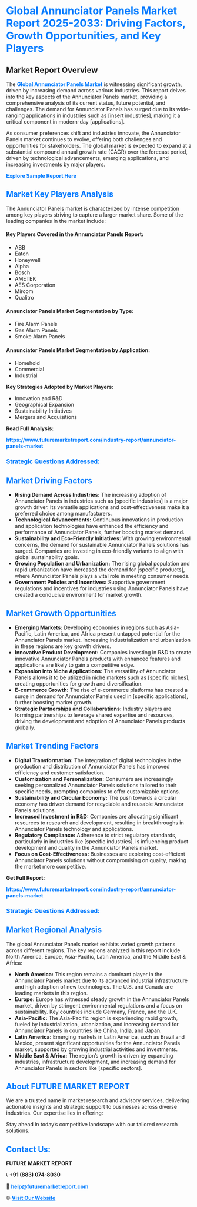 <h1 style="color: #007BFF;">Global Annunciator Panels Market Report 2025-2033: Driving Factors, Growth Opportunities, and Key Players</h1>

<section id="overview">
<h2>Market Report Overview</h2>
<p>The <a href="https://www.futuremarketreport.com/industry-report/annunciator-panels-market" style="color: #007BFF; text-decoration: none;"><strong>Global Annunciator Panels Market</strong></a> is witnessing significant growth, driven by increasing demand across various industries. This report delves into the key aspects of the Annunciator Panels market, providing a comprehensive analysis of its current status, future potential, and challenges. The demand for Annunciator Panels has surged due to its wide-ranging applications in industries such as [insert industries], making it a critical component in modern-day [applications].</p>
<p>As consumer preferences shift and industries innovate, the Annunciator Panels market continues to evolve, offering both challenges and opportunities for stakeholders. The global market is expected to expand at a substantial compound annual growth rate (CAGR) over the forecast period, driven by technological advancements, emerging applications, and increasing investments by major players.</p>
</section>

<section id="overview">
<p><a href="https://www.futuremarketreport.com/request-sample/reportId=76651" style="color: #007BFF; text-decoration: none;"><strong>Explore Sample Report Here</strong></a></p>
</section>

<section id="key-players">
<h2 style="color: #007BFF;">Market Key Players Analysis</h2>
<p>The Annunciator Panels market is characterized by intense competition among key players striving to capture a larger market share. Some of the leading companies in the market include:</p>
<h4>Key Players Covered in the Annunciator Panels Report:</h4>
<ul><li>ABB</li><li>Eaton</li><li>Honeywell</li><li>Alpha</li><li>Bosch</li><li>AMETEK</li><li>AES Corporation</li><li>Mircom</li><li>Qualitro</li></ul>
<h4>Annunciator Panels Market Segmentation by Type:</h4>
<ul><li>Fire Alarm Panels</li><li>Gas Alarm Panels</li><li>Smoke Alarm Panels</li></ul>

<h4>Annunciator Panels Market Segmentation by Application:</h4>
<ul><li>Homehold</li><li>Commercial</li><li>Industrial</li></ul>
<p><strong>Key Strategies Adopted by Market Players:</strong></p>
<ul>
<li>Innovation and R&D</li>
<li>Geographical Expansion</li>
<li>Sustainability Initiatives</li>
<li>Mergers and Acquisitions</li>
</ul>
</section>

<section>
<p><strong>Read Full Analysis: </strong></p><a href="https://www.futuremarketreport.com/industry-report/annunciator-panels-market" style="color: #007BFF; text-decoration: none;"><strong>https://www.futuremarketreport.com/industry-report/annunciator-panels-market</strong></a>
<h3 style="color: #007BFF;">Strategic Questions Addressed:</h3>
</section>

<section id="driving-factors">
<h2 style="color: #007BFF;">Market Driving Factors</h2>
<ul>
<li><strong>Rising Demand Across Industries:</strong> The increasing adoption of Annunciator Panels in industries such as [specific industries] is a major growth driver. Its versatile applications and cost-effectiveness make it a preferred choice among manufacturers.</li>
<li><strong>Technological Advancements:</strong> Continuous innovations in production and application technologies have enhanced the efficiency and performance of Annunciator Panels, further boosting market demand.</li>
<li><strong>Sustainability and Eco-Friendly Initiatives:</strong> With growing environmental concerns, the demand for sustainable Annunciator Panels solutions has surged. Companies are investing in eco-friendly variants to align with global sustainability goals.</li>
<li><strong>Growing Population and Urbanization:</strong> The rising global population and rapid urbanization have increased the demand for [specific products], where Annunciator Panels plays a vital role in meeting consumer needs.</li>
<li><strong>Government Policies and Incentives:</strong> Supportive government regulations and incentives for industries using Annunciator Panels have created a conducive environment for market growth.</li>
</ul>
</section>

<section id="growth-opportunities">
<h2 style="color: #007BFF;">Market Growth Opportunities</h2>
<ul>
<li><strong>Emerging Markets:</strong> Developing economies in regions such as Asia-Pacific, Latin America, and Africa present untapped potential for the Annunciator Panels market. Increasing industrialization and urbanization in these regions are key growth drivers.</li>
<li><strong>Innovative Product Development:</strong> Companies investing in R&D to create innovative Annunciator Panels products with enhanced features and applications are likely to gain a competitive edge.</li>
<li><strong>Expansion into Niche Applications:</strong> The versatility of Annunciator Panels allows it to be utilized in niche markets such as [specific niches], creating opportunities for growth and diversification.</li>
<li><strong>E-commerce Growth:</strong> The rise of e-commerce platforms has created a surge in demand for Annunciator Panels used in [specific applications], further boosting market growth.</li>
<li><strong>Strategic Partnerships and Collaborations:</strong> Industry players are forming partnerships to leverage shared expertise and resources, driving the development and adoption of Annunciator Panels products globally.</li>
</ul>
</section>

<section id="trending-factors">
<h2 style="color: #007BFF;">Market Trending Factors</h2>
<ul>
<li><strong>Digital Transformation:</strong> The integration of digital technologies in the production and distribution of Annunciator Panels has improved efficiency and customer satisfaction.</li>
<li><strong>Customization and Personalization:</strong> Consumers are increasingly seeking personalized Annunciator Panels solutions tailored to their specific needs, prompting companies to offer customizable options.</li>
<li><strong>Sustainability and Circular Economy:</strong> The push towards a circular economy has driven demand for recyclable and reusable Annunciator Panels solutions.</li>
<li><strong>Increased Investment in R&D:</strong> Companies are allocating significant resources to research and development, resulting in breakthroughs in Annunciator Panels technology and applications.</li>
<li><strong>Regulatory Compliance:</strong> Adherence to strict regulatory standards, particularly in industries like [specific industries], is influencing product development and quality in the Annunciator Panels market.</li>
<li><strong>Focus on Cost-Effectiveness:</strong> Businesses are exploring cost-efficient Annunciator Panels solutions without compromising on quality, making the market more competitive.</li>
</ul>
</section>

<section>
<p><strong>Get Full Report: </strong></p><a href="https://www.futuremarketreport.com/industry-report/annunciator-panels-market" style="color: #007BFF; text-decoration: none;"><strong>https://www.futuremarketreport.com/industry-report/annunciator-panels-market</strong></a>
<h3 style="color: #007BFF;">Strategic Questions Addressed:</h3>
</section>


<section id="regional-analysis">
<h2 style="color: #007BFF;">Market Regional Analysis</h2>
<p>The global Annunciator Panels market exhibits varied growth patterns across different regions. The key regions analyzed in this report include North America, Europe, Asia-Pacific, Latin America, and the Middle East & Africa:</p>
<ul>
<li><strong>North America:</strong> This region remains a dominant player in the Annunciator Panels market due to its advanced industrial infrastructure and high adoption of new technologies. The U.S. and Canada are leading markets in this region.</li>
<li><strong>Europe:</strong> Europe has witnessed steady growth in the Annunciator Panels market, driven by stringent environmental regulations and a focus on sustainability. Key countries include Germany, France, and the U.K.</li>
<li><strong>Asia-Pacific:</strong> The Asia-Pacific region is experiencing rapid growth, fueled by industrialization, urbanization, and increasing demand for Annunciator Panels in countries like China, India, and Japan.</li>
<li><strong>Latin America:</strong> Emerging markets in Latin America, such as Brazil and Mexico, present significant opportunities for the Annunciator Panels market, supported by growing industrial activities and investments.</li>
<li><strong>Middle East & Africa:</strong> The region’s growth is driven by expanding industries, infrastructure development, and increasing demand for Annunciator Panels in sectors like [specific sectors].</li>
</ul>
</section>

<footer>
<h2 style="color: #007BFF;">About FUTURE MARKET REPORT</h2>
<p>We are a trusted name in market research and advisory services, delivering actionable insights and strategic support to businesses across diverse industries. Our expertise lies in offering:</p>

<p>Stay ahead in today’s competitive landscape with our tailored research solutions.</p>

<h2 style="color: #007BFF;">Contact Us:</h2>
<p><strong>FUTURE MARKET REPORT</strong></p>
<p>📞 <strong>+91 (883) 074-8030</strong></p>
<p>📧 <strong><a href="mailto:help@futuremarketreport.com" style="color: #007BFF;">help@futuremarketreport.com</a></strong></p>
<p>🌐 <strong><a href="https://www.futuremarketreport.com/" style="color: #007BFF;">Visit Our Website</a></strong></p>
</footer>